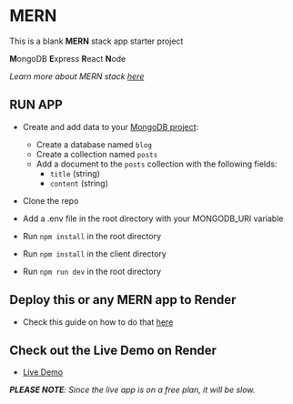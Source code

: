 # MERN

This is a blank **MERN** stack app starter project

**M**ongoDB
**E**xpress
**R**eact
**N**ode

_Learn more about MERN stack [here](https://www.mongodb.com/languages/mern-stack-tutorial)_

## RUN APP

- Create and add data to your [MongoDB project](https://cloud.mongodb.com/):

  - Create a database named `blog`
  - Create a collection named `posts`
  - Add a document to the `posts` collection with the following fields:
    - `title` (string)
    - `content` (string)

- Clone the repo
- Add a .env file in the root directory with your MONGODB_URI variable
- Run `npm install` in the root directory
- Run `npm install` in the client directory
- Run `npm run dev` in the root directory

## Deploy this or any MERN app to Render

- Check this guide on how to do that [here](https://dev.to/gregpetropoulos/render-deployment-free-tier-of-mern-app-52mk)

## Check out the Live Demo on Render

- [Live Demo](https://mern-client-y20v.onrender.com/)

_**PLEASE NOTE**: Since the live app is on a free plan, it will be slow._
